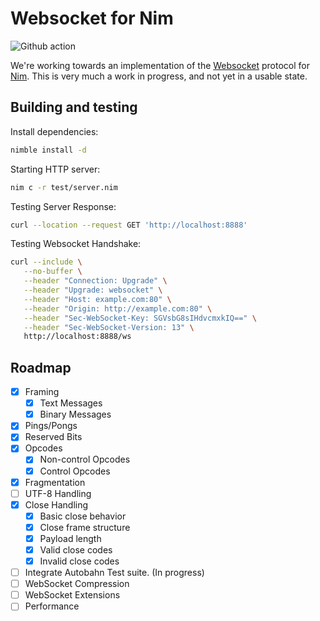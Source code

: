 # Websocket for Nim

![Github action](https://github.com/status-im/nim-ws/workflows/nim-ws%20CI/badge.svg)

We're working towards an implementation of the
[Websocket](https://tools.ietf.org/html/rfc6455) protocol for
[Nim](https://nim-lang.org/). This is very much a work in progress, and not yet
in a usable state.

 Building and testing
--------------------

Install dependencies:

```bash
nimble install -d
```

Starting HTTP server:

```bash
nim c -r test/server.nim
```

Testing Server Response:

```bash
curl --location --request GET 'http://localhost:8888'
```

Testing Websocket Handshake:
```bash
curl --include \
   --no-buffer \
   --header "Connection: Upgrade" \
   --header "Upgrade: websocket" \
   --header "Host: example.com:80" \
   --header "Origin: http://example.com:80" \
   --header "Sec-WebSocket-Key: SGVsbG8sIHdvcmxkIQ==" \
   --header "Sec-WebSocket-Version: 13" \
   http://localhost:8888/ws
```

## Roadmap

- [x] Framing
  - [x] Text Messages
  - [x] Binary Messages
- [x] Pings/Pongs
- [x] Reserved Bits
- [x] Opcodes
  - [x] Non-control Opcodes
  - [x] Control Opcodes
- [x] Fragmentation
- [ ] UTF-8 Handling
- [x] Close Handling
  - [x] Basic close behavior
  - [x] Close frame structure
   - [x] Payload length
   - [x] Valid close codes
   - [x] Invalid close codes
- [ ] Integrate Autobahn Test suite. (In progress)
- [ ] WebSocket Compression
- [ ] WebSocket Extensions
- [ ] Performance
